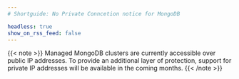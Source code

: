 ```yaml
---
# Shortguide: No Private Conncetion notice for MongoDB

headless: true
show_on_rss_feed: false
---
```


{{< note >}}
Managed MongoDB clusters are currently accessible over public IP addresses. To provide an additional layer of protection, support for private IP addresses will be available in the coming months.
{{< /note >}}